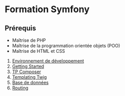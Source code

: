 # Formation Symfony

## Prérequis

* Maîtrise de PHP
* Maîtrise de la programmation orientée objets (POO)
* Maîtrise de HTML et CSS

1. [Environnement de développement](01-environnement-dev)
2. [Getting Started](02-getting-started)
3. [TP Composer](03-tp-composer)
4. [Templating Twig](04-templating)
5. [Base de données](05-database)
6. [Routing](06-routing)
